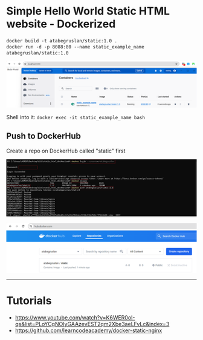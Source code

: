 # Simple Hello World Static HTML website - Dockerized

```
docker build -t atabegruslan/static:1.0 .
docker run -d -p 8088:80 --name static_example_name atabegruslan/static:1.0
```

![](/Illustrations/build_and_run_locally.png)

Shell into it: `docker exec -it static_example_name bash`

## Push to DockerHub

Create a repo on DockerHub called "static" first

![](/Illustrations/push_to_dockerhub.png)

![](/Illustrations/dockerhub.png)

---

# Tutorials

- https://www.youtube.com/watch?v=K6WER0oI-qs&list=PLoYCgNOIyGAAzevEST2qm2Xbe3aeLFvLc&index=3 
- https://github.com/learncodeacademy/docker-static-nginx
